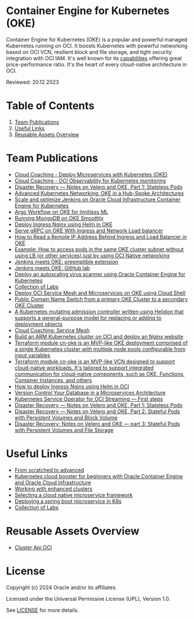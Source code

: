 # Container Engine for Kubernetes (OKE)
 
Container Engine for Kubernetes (OKE) is a popular and powerful managed Kubernetes running on OCI. It boosts Kubernetes with powerful networking based on OCI VCN, resilient block and file storage, and tight security integration with OCI IAM. It's well known for its [capabilities](https://developer.oracle.com/learn/k8s/k8s_comparison.html) offering great price-performance ratio. It's the heart of every cloud-native architecture in OCI.
 
Reviewed: 20.12.2023
 
# Table of Contents
 
1. [Team Publications](#team-publications)
2. [Useful Links](#useful-links)
3. [Reusable Assets Overview](#reusable-assets-overview)
 
# Team Publications

- [Cloud Coaching - Deploy Microservices with Kubernetes (OKE)](https://www.youtube.com/watch?v=mu5jbFjKKn0)
- [Cloud Coaching - OCI Observability for Kubernetes monitoring](https://www.youtube.com/watch?v=mu5jbFjKKn0)
- [Disaster Recovery — Notes on Velero and OKE, Part 1: Stateless Pods](https://medium.com/oracledevs/disaster-recovery-notes-on-velero-and-oke-part-1-stateless-pods-b4ba3e737386)
- [Advanced Kubernetes Networking: OKE in a Hub-Spoke Architectures](https://medium.com/oracledevs/advanced-kubernetes-networking-oke-in-a-hub-spoke-architectures-f0ba2256e824)
- [Scale and optimize Jenkins on Oracle Cloud Infrastructure Container Engine for Kubernetes](https://docs.oracle.com/en/solutions/oci-jenkins-oke/index.html#GUID-23A8EB94-DFFC-4D5C-897F-5F59423447D2)
- [Argo Workflow on OKE for limitless ML](https://www.youtube.com/watch?v=HOWrwBVuLp0)
- [Running MongoDB on OKE Smoothly](https://medium.com/oracledevs/running-mongodb-on-oke-smoothly-f0ff12af3e9)
- [Deploy Ingress Nginx using Helm in OKE](https://medium.com/oracledevs/deploy-ingress-nginx-using-helm-in-oci-c3ff4d9d5450)
- [Serve gRPC on OKE With Ingress and Network Load balancer](https://medium.com/oracledevs/serve-grpc-services-on-oke-with-ingress-and-network-load-balancer-8794809629dd)
- [How to Read a Remote IP Address Behind Ingress and Load Balancer in OKE](https://medium.com/oracledevs/how-to-read-a-remote-ip-address-behind-ingress-and-load-balancer-in-oke-ea71dedcbbec)
- [Example: How to access pods in the same OKE cluster subnet without using LB (or other services) just by using OCI Native networking](https://github.com/mikarinneoracle/pods-communication-easy-with-OCI-VCN-native-Kubernetes)
- [Jenkins meets OKE: preemptible extension](https://www.youtube.com/watch?v=P7W7SwYA9tM)
- [Jenkins meets OKE: GitHub lab](https://github.com/alcampag/jenkins-oke)
- [Deploy an autoscaling virus scanner using Oracle Container Engine for Kubernetes](https://docs.oracle.com/en/solutions/deploy-virus-scanner-oke/#GUID-2AE5986A-3B1E-4498-BF09-DEA1365F3446)
- [Collection of Labs](https://oracle.github.io/cloudtestdrive/AppDev/cloud-native/livelabs/)
- [Deploy OCI Service Mesh and Microservices on OKE using Cloud Shell](https://docs.oracle.com/en/solutions/deploy-oci-service-mesh/)
- [Public Domain Name Switch from a primary OKE Cluster to a secondary OKE Cluster](https://github.com/cpruvost/demofss)
- [A Kubernetes mutating admission controller written using Helidon that supports a general-purpose model for replacing or adding to deployment objects](https://github.com/oracle-devrel/kubernetes-mutating-admission-controller)
- [Cloud Coaching: Service Mesh](https://www.youtube.com/watch?v=IgGFi6EnpUI)
- [Build an ARM Kubernetes cluster on OCI and deploy an Nginx website](https://docs.oracle.com/en/solutions/build-arm-kubernetes-cluster-oci/)
- [Terraform module cn-oke is an MVP-like OKE deployment comprised of a single Kubernetes cluster with multiple node pools configurable from input variables](https://registry.terraform.io/modules/ivandelic/cn-oke/oci/latest)
- [Terraform module cn-oke is an MVP-like VCN designed to support cloud-native workloads. It's tailored to support integrated communication for cloud-native components, such as OKE, Functions, Container Instances, and others](https://registry.terraform.io/modules/ivandelic/cn-vcn/oci/latest)
- [How to deploy Ingress Nginx using Helm in OCI](https://medium.com/@ivan-delic/deploy-ingress-nginx-using-helm-in-oci-c3ff4d9d5450)
- [Version Control Your Database in a Microservices Architecture](https://www.youtube.com/watch?v=qh9jppe_yNI)
- [Kubernetes Service Operator for OCI Streaming — First steps](https://blogs.oracle.com/developers/post/using-oci-with-k8s)
- [Disaster Recovery — Notes on Velero and OKE, Part 1: Stateless Pods](https://medium.com/oracledevs/disaster-recovery-notes-on-velero-and-oke-part-1-stateless-pods-b4ba3e737386)
- [Disaster Recovery — Notes on Velero and OKE, Part 2: Stateful Pods with Persistent Volumes and Block Volume](https://medium.com/oracledevs/disaster-recovery-notes-on-velero-and-oke-part-2-stateful-pods-with-persistent-volumes-and-80204b3ac6d7)
- [Disaster Recovery: Notes on Velero and OKE — part 3: Stateful Pods with Persistent Volumes and File Storage](https://medium.com/oracledevs/oke-disaster-recovery-notes-on-velero-and-oke-part-3-stateful-pods-with-persistent-volumes-and-a6eacef7600b)

 
# Useful Links

- [From scratched to advanced](https://github.com/oktaytuncay/Kubernetes/blob/master/kubernetes.md)
- [Kubernetes cloud booster for beginners with Oracle Container Engine and Oracle Cloud Infrastructure](https://github.com/fharris/k8cloudbooster)
- [Working with enhanced clusters](https://docs.oracle.com/en-us/iaas/Content/ContEng/Tasks/contengworkingwithenhancedclusters.htm)
- [Selecting a cloud native microservice framework](https://louwersj.medium.com/selecting-a-cloud-native-microservice-framework-9974e9534da1)
- [Deploying a spring boot microservice in K8s](https://techdozo.dev/deploying-a-restful-spring-boot-microservice-on-kubernetes/)
- [Collection of Labs](https://oracle.github.io/cloudtestdrive/AppDev/cloud-native/livelabs/)
 
# Reusable Assets Overview
 
- [Cluster Api OCI](https://github.com/oracle-devrel/technology-engineering/tree/main/app-dev/oke/capoci)
 
# License
 
Copyright (c) 2024 Oracle and/or its affiliates.
 
Licensed under the Universal Permissive License (UPL), Version 1.0.
 
See [LICENSE](https://github.com/oracle-devrel/technology-engineering/blob/main/LICENSE) for more details.
